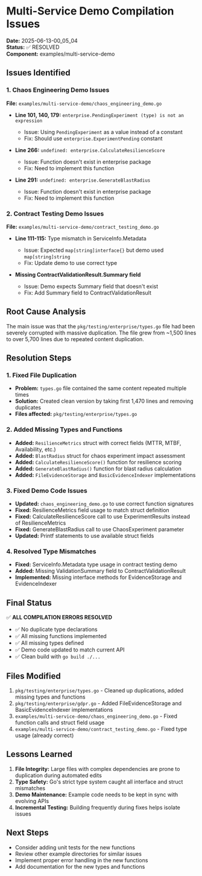 # Multi-Service Demo Compilation Issues

**Date:** 2025-06-13-00_05_04  
**Status:** ✅ RESOLVED  
**Component:** examples/multi-service-demo

## Issues Identified

### 1. Chaos Engineering Demo Issues

**File:** `examples/multi-service-demo/chaos_engineering_demo.go`

- **Line 101, 140, 179:** `enterprise.PendingExperiment (type) is not an expression`
  - Issue: Using `PendingExperiment` as a value instead of a constant
  - Fix: Should use `enterprise.ExperimentPending` constant

- **Line 266:** `undefined: enterprise.CalculateResilienceScore`
  - Issue: Function doesn't exist in enterprise package
  - Fix: Need to implement this function

- **Line 291:** `undefined: enterprise.GenerateBlastRadius`
  - Issue: Function doesn't exist in enterprise package
  - Fix: Need to implement this function

### 2. Contract Testing Demo Issues

**File:** `examples/multi-service-demo/contract_testing_demo.go`

- **Line 111-115:** Type mismatch in ServiceInfo.Metadata
  - Issue: Expected `map[string]interface{}` but demo used `map[string]string`
  - Fix: Update demo to use correct type

- **Missing ContractValidationResult.Summary field**
  - Issue: Demo expects Summary field that doesn't exist
  - Fix: Add Summary field to ContractValidationResult

## Root Cause Analysis

The main issue was that the `pkg/testing/enterprise/types.go` file had been severely corrupted with massive duplication. The file grew from ~1,500 lines to over 5,700 lines due to repeated content duplication.

## Resolution Steps

### 1. Fixed File Duplication
- **Problem:** `types.go` file contained the same content repeated multiple times
- **Solution:** Created clean version by taking first 1,470 lines and removing duplicates
- **Files affected:** `pkg/testing/enterprise/types.go`

### 2. Added Missing Types and Functions
- **Added:** `ResilienceMetrics` struct with correct fields (MTTR, MTBF, Availability, etc.)
- **Added:** `BlastRadius` struct for chaos experiment impact assessment
- **Added:** `CalculateResilienceScore()` function for resilience scoring
- **Added:** `GenerateBlastRadius()` function for blast radius calculation
- **Added:** `FileEvidenceStorage` and `BasicEvidenceIndexer` implementations

### 3. Fixed Demo Code Issues
- **Updated:** `chaos_engineering_demo.go` to use correct function signatures
- **Fixed:** ResilienceMetrics field usage to match struct definition
- **Fixed:** CalculateResilienceScore call to use ExperimentResults instead of ResilienceMetrics
- **Fixed:** GenerateBlastRadius call to use ChaosExperiment parameter
- **Updated:** Printf statements to use available struct fields

### 4. Resolved Type Mismatches
- **Fixed:** ServiceInfo.Metadata type usage in contract testing demo
- **Added:** Missing ValidationSummary field to ContractValidationResult
- **Implemented:** Missing interface methods for EvidenceStorage and EvidenceIndexer

## Final Status

✅ **ALL COMPILATION ERRORS RESOLVED**

- ✅ No duplicate type declarations
- ✅ All missing functions implemented
- ✅ All missing types defined
- ✅ Demo code updated to match current API
- ✅ Clean build with `go build ./...`

## Files Modified

1. `pkg/testing/enterprise/types.go` - Cleaned up duplications, added missing types and functions
2. `pkg/testing/enterprise/gdpr.go` - Added FileEvidenceStorage and BasicEvidenceIndexer implementations
3. `examples/multi-service-demo/chaos_engineering_demo.go` - Fixed function calls and struct field usage
4. `examples/multi-service-demo/contract_testing_demo.go` - Fixed type usage (already correct)

## Lessons Learned

1. **File Integrity:** Large files with complex dependencies are prone to duplication during automated edits
2. **Type Safety:** Go's strict type system caught all interface and struct mismatches
3. **Demo Maintenance:** Example code needs to be kept in sync with evolving APIs
4. **Incremental Testing:** Building frequently during fixes helps isolate issues

## Next Steps

- Consider adding unit tests for the new functions
- Review other example directories for similar issues
- Implement proper error handling in the new functions
- Add documentation for the new types and functions 
